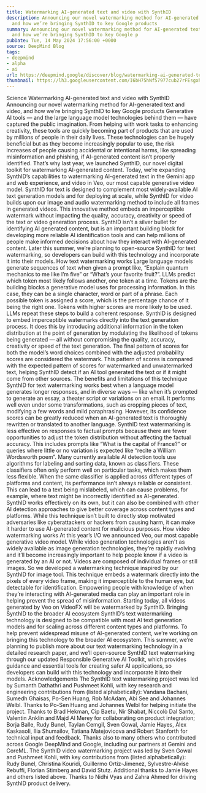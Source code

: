 ```yaml
---
title: Watermarking AI-generated text and video with SynthID
description: Announcing our novel watermarking method for AI-generated text and video,
  and how we’re bringing SynthID to key Google products
summary: Announcing our novel watermarking method for AI-generated text and video,
  and how we’re bringing SynthID to key Google p
pubDate: Tue, 14 May 2024 17:56:00 +0000
source: DeepMind Blog
tags:
- deepmind
- alpha
- ai
url: https://deepmind.google/discover/blog/watermarking-ai-generated-text-and-video-with-synthid/
thumbnail: https://lh3.googleusercontent.com/I6bH75hNf57977cub27rFEsgxhcmkLrcINfCmGUaBCr7Q1bFTIl552R_6kuqlSkUjRtsTh929u6NoQmtHcwIG-GnjvPqMeynVLY0Rc9RRvezPQS0=w528-h297-n-nu-rw
---
```


Science
Watermarking AI-generated text and video with SynthID
Announcing our novel watermarking method for AI-generated text and video, and how we’re bringing SynthID to key Google products
Generative AI tools — and the large language model technologies behind them — have captured the public imagination. From helping with work tasks to enhancing creativity, these tools are quickly becoming part of products that are used by millions of people in their daily lives.
These technologies can be hugely beneficial but as they become increasingly popular to use, the risk increases of people causing accidental or intentional harms, like spreading misinformation and phishing, if AI-generated content isn’t properly identified. That’s why last year, we launched SynthID, our novel digital toolkit for watermarking AI-generated content.
Today, we’re expanding SynthID’s capabilities to watermarking AI-generated text in the Gemini app and web experience, and video in Veo, our most capable generative video model.
SynthID for text is designed to complement most widely-available AI text generation models and for deploying at scale, while SynthID for video builds upon our image and audio watermarking method to include all frames in generated videos. This innovative method embeds an imperceptible watermark without impacting the quality, accuracy, creativity or speed of the text or video generation process.
SynthID isn’t a silver bullet for identifying AI generated content, but is an important building block for developing more reliable AI identification tools and can help millions of people make informed decisions about how they interact with AI-generated content. Later this summer, we’re planning to open-source SynthID for text watermarking, so developers can build with this technology and incorporate it into their models.
How text watermarking works
Large language models generate sequences of text when given a prompt like, “Explain quantum mechanics to me like I’m five” or “What’s your favorite fruit?”. LLMs predict which token most likely follows another, one token at a time.
Tokens are the building blocks a generative model uses for processing information. In this case, they can be a single character, word or part of a phrase. Each possible token is assigned a score, which is the percentage chance of it being the right one. Tokens with higher scores are more likely to be used. LLMs repeat these steps to build a coherent response.
SynthID is designed to embed imperceptible watermarks directly into the text generation process. It does this by introducing additional information in the token distribution at the point of generation by modulating the likelihood of tokens being generated — all without compromising the quality, accuracy, creativity or speed of the text generation.
The final pattern of scores for both the model’s word choices combined with the adjusted probability scores are considered the watermark. This pattern of scores is compared with the expected pattern of scores for watermarked and unwatermarked text, helping SynthID detect if an AI tool generated the text or if it might come from other sources.
The benefits and limitations of this technique
SynthID for text watermarking works best when a language model generates longer responses, and in diverse ways — like when it’s prompted to generate an essay, a theater script or variations on an email.
It performs well even under some transformations, such as cropping pieces of text, modifying a few words and mild paraphrasing. However, its confidence scores can be greatly reduced when an AI-generated text is thoroughly rewritten or translated to another language.
SynthID text watermarking is less effective on responses to factual prompts because there are fewer opportunities to adjust the token distribution without affecting the factual accuracy. This includes prompts like “What is the capital of France?” or queries where little or no variation is expected like “recite a William Wordsworth poem”.
Many currently available AI detection tools use algorithms for labeling and sorting data, known as classifiers. These classifiers often only perform well on particular tasks, which makes them less flexible. When the same classifier is applied across different types of platforms and content, its performance isn’t always reliable or consistent. This can lead to a text being mislabeled, which can cause problems, for example, where text might be incorrectly identified as AI-generated.
SynthID works effectively on its own, but it can also be combined with other AI detection approaches to give better coverage across content types and platforms. While this technique isn’t built to directly stop motivated adversaries like cyberattackers or hackers from causing harm, it can make it harder to use AI-generated content for malicious purposes.
How video watermarking works
At this year’s I/O we announced Veo, our most capable generative video model. While video generation technologies aren't as widely available as image generation technologies, they’re rapidly evolving and it’ll become increasingly important to help people know if a video is generated by an AI or not.
Videos are composed of individual frames or still images. So we developed a watermarking technique inspired by our SynthID for image tool. This technique embeds a watermark directly into the pixels of every video frame, making it imperceptible to the human eye, but detectable for identification.
Empowering people with knowledge of when they’re interacting with AI-generated media can play an important role in helping prevent the spread of misinformation. Starting today, all videos generated by Veo on VideoFX will be watermarked by SynthID.
Bringing SynthID to the broader AI ecosystem
SynthID’s text watermarking technology is designed to be compatible with most AI text generation models and for scaling across different content types and platforms. To help prevent widespread misuse of AI-generated content, we’re working on bringing this technology to the broader AI ecosystem.
This summer, we’re planning to publish more about our text watermarking technology in a detailed research paper, and we’ll open-source SynthID text watermarking through our updated Responsible Generative AI Toolkit, which provides guidance and essential tools for creating safer AI applications, so developers can build with this technology and incorporate it into their models.
Acknowledgements
The SynthID text watermarking project was led by Sumanth Dathathri and Pushmeet Kohli, with key research and engineering contributions from (listed alphabetically): Vandana Bachani, Sumedh Ghaisas, Po-Sen Huang, Rob McAdam, Abi See and Johannes Welbl.
Thanks to Po-Sen Huang and Johannes Welbl for helping initiate the project. Thanks to Brad Hekman, Cip Baetu, Nir Shabat, Niccolò Dal Santo, Valentin Anklin and Majd Al Merey for collaborating on product integration; Borja Balle, Rudy Bunel, Taylan Cemgil, Sven Gowal, Jamie Hayes, Alex Kaskasoli, Ilia Shumailov, Tatiana Matejovicova and Robert Stanforth for technical input and feedback. Thanks also to many others who contributed across Google DeepMind and Google, including our partners at Gemini and CoreML.
The SynthID video watermarking project was led by Sven Gowal and Pushmeet Kohli, with key contributions from (listed alphabetically): Rudy Bunel, Christina Kouridi, Guillermo Ortiz-Jimenez, Sylvestre-Alvise Rebuffi, Florian Stimberg and David Stutz. Additional thanks to Jamie Hayes and others listed above.
Thanks to Nidhi Vyas and Zahra Ahmed for driving SynthID product delivery.